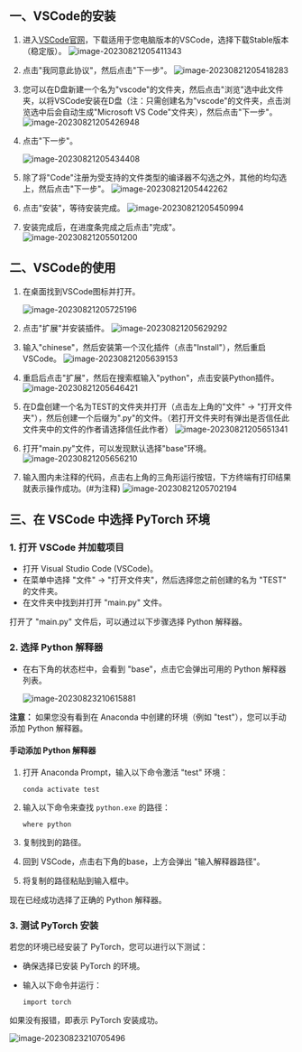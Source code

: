 ## 一、VSCode的安装

1. 进入[VSCode官网](https://code.visualstudio.com/)，下载适用于您电脑版本的VSCode，选择下载Stable版本（稳定版）。
   ![image-20230821205411343](./img/image-20230821205411343.png)

2. 点击"我同意此协议"，然后点击"下一步"。
   ![image-20230821205418283](./img/image-20230821205418283.png)

3. 您可以在D盘新建一个名为"vscode"的文件夹，然后点击"浏览"选中此文件夹，以将VSCode安装在D盘（注：只需创建名为"vscode"的文件夹，点击浏览选中后会自动生成"Microsoft VS Code"文件夹），然后点击"下一步"。
   ![image-20230821205426948](./img/image-20230821205426948.png)

4. 点击"下一步"。

   ![image-20230821205434408](./img/image-20230821205434408.png)

5. 除了将"Code"注册为受支持的文件类型的编译器不勾选之外，其他的均勾选上，然后点击"下一步"。
   ![image-20230821205442262](./img/image-20230821205442262.png)

6. 点击"安装"，等待安装完成。
   ![image-20230821205450994](./img/image-20230821205450994.png)

7. 安装完成后，在进度条完成之后点击"完成"。
   ![image-20230821205501200](./img/image-20230821205501200.png)

   

## 二、VSCode的使用

1. 在桌面找到VSCode图标并打开。

   ![image-20230821205725196](./img/image-20230821205725196.png)
2. 点击"扩展"并安装插件。
   ![image-20230821205629292](./img/image-20230821205629292.png)
3. 输入"chinese"，然后安装第一个汉化插件（点击"Install"），然后重启VSCode。
   ![image-20230821205639153](./img/image-20230821205639153.png)
4. 重启后点击"扩展"，然后在搜索框输入"python"，点击安装Python插件。
   ![image-20230821205646421](./img/image-20230821205646421.png)
5. 在D盘创建一个名为TEST的文件夹并打开（点击左上角的"文件" -> "打开文件夹"），然后创建一个后缀为".py"的文件。（若打开文件夹时有弹出是否信任此文件夹中的文件的作者请选择信任此作者）
   ![image-20230821205651341](./img/image-20230821205651341.png)
6. 打开"main.py"文件，可以发现默认选择"base"环境。
   ![image-20230821205656210](./img/image-20230821205656210.png)
7. 输入图内未注释的代码，点击右上角的三角形运行按钮，下方终端有打印结果就表示操作成功。(#为注释)
   ![image-20230821205702194](./img/image-20230821205702194.png)



## 三、在 VSCode 中选择 PyTorch 环境

### 1. 打开 VSCode 并加载项目

- 打开 Visual Studio Code (VSCode)。
- 在菜单中选择 "文件" -> "打开文件夹"，然后选择您之前创建的名为 "TEST" 的文件夹。
- 在文件夹中找到并打开 "main.py" 文件。

打开了 "main.py" 文件后，可以通过以下步骤选择 Python 解释器。

### 2. 选择 Python 解释器

- 在右下角的状态栏中，会看到 "base"，点击它会弹出可用的 Python 解释器列表。

  ![image-20230823210615881](./img/image-20230823210615881.png)

**注意：** 如果您没有看到在 Anaconda 中创建的环境（例如 "test"），您可以手动添加 Python 解释器。

#### 手动添加 Python 解释器

1. 打开 Anaconda Prompt，输入以下命令激活 "test" 环境：

   ```shell
   conda activate test

2. 输入以下命令来查找 `python.exe` 的路径：

   ```
   where python
   ```

3. 复制找到的路径。

4. 回到 VSCode，点击右下角的base，上方会弹出 "输入解释器路径"。

5. 将复制的路径粘贴到输入框中。

现在已经成功选择了正确的 Python 解释器。

### 3. 测试 PyTorch 安装

若您的环境已经安装了 PyTorch，您可以进行以下测试：

- 确保选择已安装 PyTorch 的环境。

- 输入以下命令并运行：

  ```
  import torch
  ```

如果没有报错，即表示 PyTorch 安装成功。

![image-20230823210705496](./img/image-20230823210705496.png)


